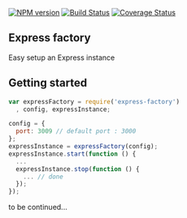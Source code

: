 [![NPM version](https://badge.fury.io/js/express-factory.svg)](http://badge.fury.io/js/express-factory)
[![Build Status](https://travis-ci.org/openhoat/express-factory.png?branch=master)](https://travis-ci.org/openhoat/express-factory)
[![Coverage Status](https://coveralls.io/repos/openhoat/express-factory/badge.svg)](https://coveralls.io/r/openhoat/express-factory)

## Express factory

Easy setup an Express instance

## Getting started

```javascript
var expressFactory = require('express-factory')
  , config, expressInstance;

config = {
  port: 3009 // default port : 3000
};
expressInstance = expressFactory(config);
expressInstance.start(function () {
  ...
  expressInstance.stop(function () {
    ... // done
  });
});
```

to be continued...